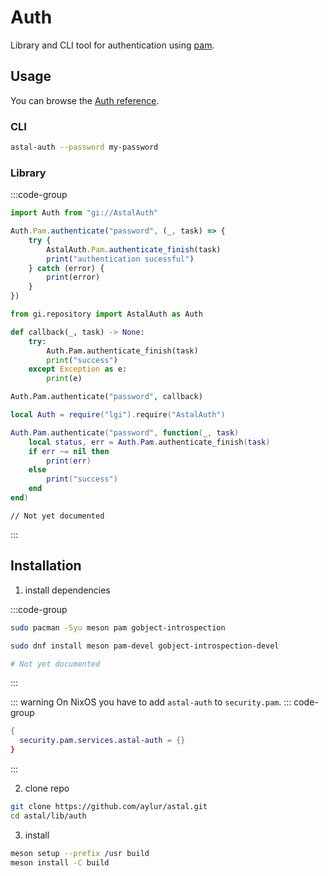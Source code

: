 # Auth

Library and CLI tool for authentication using [pam](https://github.com/linux-pam/linux-pam).

## Usage

You can browse the [Auth reference](https://aylur.github.io/libastal/auth).

### CLI

```sh
astal-auth --password my-password
```

### Library

:::code-group

```js [<i class="devicon-javascript-plain"></i> JavaScript]
import Auth from "gi://AstalAuth"

Auth.Pam.authenticate("password", (_, task) => {
    try {
        AstalAuth.Pam.authenticate_finish(task)
        print("authentication sucessful")
    } catch (error) {
        print(error)
    }
})
```

```py [<i class="devicon-python-plain"></i> Python]
from gi.repository import AstalAuth as Auth

def callback(_, task) -> None:
    try:
        Auth.Pam.authenticate_finish(task)
        print("success")
    except Exception as e:
        print(e)

Auth.Pam.authenticate("password", callback)
```

```lua [<i class="devicon-lua-plain"></i> Lua]
local Auth = require("lgi").require("AstalAuth")

Auth.Pam.authenticate("password", function(_, task)
    local status, err = Auth.Pam.authenticate_finish(task)
    if err ~= nil then
        print(err)
    else
        print("success")
    end
end)
```

```vala [<i class="devicon-vala-plain"></i> Vala]
// Not yet documented
```

:::

## Installation

1. install dependencies

:::code-group

```sh [<i class="devicon-archlinux-plain"></i> Arch]
sudo pacman -Syu meson pam gobject-introspection
```

```sh [<i class="devicon-fedora-plain"></i> Fedora]
sudo dnf install meson pam-devel gobject-introspection-devel
```

```sh [<i class="devicon-ubuntu-plain"></i> Ubuntu]
# Not yet documented
```

:::

::: warning On NixOS you have to add `astal-auth` to `security.pam`.
::: code-group

```nix [configuration.nix]
{
  security.pam.services.astal-auth = {}
}
```

:::

2. clone repo

```sh
git clone https://github.com/aylur/astal.git
cd astal/lib/auth
```

3. install

```sh
meson setup --prefix /usr build
meson install -C build
```
